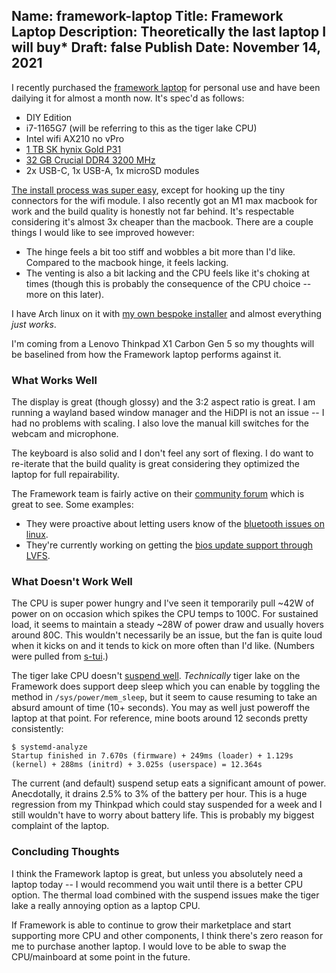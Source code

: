 Name: framework-laptop
Title: Framework Laptop
Description: Theoretically the last laptop I will buy*
Draft: false
Publish Date: November 14, 2021
---

I recently purchased the [framework laptop](https://frame.work) for personal
use and have been dailying it for almost a month now. It's spec'd as follows:
- DIY Edition
- i7-1165G7 (will be referring to this as the tiger lake CPU)
- Intel wifi AX210 no vPro
- [1 TB SK hynix Gold P31](https://www.amazon.com/gp/product/B08DKB5LWY)
- [32 GB Crucial DDR4 3200 MHz](https://www.amazon.com/gp/product/B08C4X9VR5)
- 2x USB-C, 1x USB-A, 1x microSD modules

[The install process was super easy](https://guides.frame.work/Guide/Framework+Laptop+DIY+Edition+Quick+Start+Guide/57),
except for hooking up the tiny connectors for the wifi module. I also recently
got an M1 max macbook for work and the build quality is honestly not far behind.
It's respectable considering it's almost 3x cheaper than the macbook. There are
a couple things I would like to see improved however:
- The hinge feels a bit too stiff and wobbles a bit more than I'd like. Compared
  to the macbook hinge, it feels lacking.
- The venting is also a bit lacking and the CPU feels like it's choking at times
  (though this is probably the consequence of the CPU choice -- more on this
  later).

I have Arch linux on it with [my own bespoke
installer](https://github.com/hspak/homelab/blob/master/laptops/fmw) and almost
everything _just works_.

I'm coming from a Lenovo Thinkpad X1 Carbon Gen 5 so my thoughts will be
baselined from how the Framework laptop performs against it.

### What Works Well

The display is great (though glossy) and the 3:2 aspect ratio is great. I am
running a wayland based window manager and the HiDPI is not an issue -- I had no
problems with scaling. I also love the manual kill switches for the webcam and
microphone.

The keyboard is also solid and I don't feel any sort of flexing. I do want to
re-iterate that the build quality is great considering they optimized the laptop
for full repairability.

The Framework team is fairly active on their [community forum](https://community.frame.work/)
which is great to see. Some examples:
- They were proactive about letting users know of the
[bluetooth issues on linux](https://community.frame.work/t/using-the-ax210-with-linux-on-the-framework-laptop/1844).
- They're currently working on getting the
[bios update support through LVFS](https://community.frame.work/t/public-beta-test-bios-v3-06-driver-bundle-2021-10-29/10167/100).

### What Doesn't Work Well

The CPU is super power hungry and I've seen it temporarily pull ~42W of power on
on occasion which spikes the CPU temps to 100C. For sustained load, it seems to
maintain a steady ~28W of power draw and usually hovers around 80C. This wouldn't
necessarily be an issue, but the fan is quite loud when it kicks on and it tends
to kick on more often than I'd like. (Numbers were pulled from [s-tui](https://github.com/amanusk/s-tui).)

The tiger lake CPU doesn't [suspend well](https://twitter.com/jeremy_soller/status/1335591509207384065?s=20).
_Technically_ tiger lake on the Framework does support deep sleep which you can
enable by toggling the method in `/sys/power/mem_sleep`, but it seem to cause
resuming to take an absurd amount of time (10+ seconds). You may as well
just poweroff the laptop at that point. For reference, mine boots around 12
seconds pretty consistently:
```
$ systemd-analyze
Startup finished in 7.670s (firmware) + 249ms (loader) + 1.129s (kernel) + 288ms (initrd) + 3.025s (userspace) = 12.364s 
```
The current (and default) suspend setup eats a significant amount of power.
Anecdotally, it drains 2.5% to 3% of the battery per hour. This is a huge
regression from my Thinkpad which could stay suspended for a week and I still
wouldn't have to worry about battery life. This is probably my biggest complaint
of the laptop.

### Concluding Thoughts

I think the Framework laptop is great, but unless you absolutely need a laptop
today -- I would recommend you wait until there is a better CPU option. The
thermal load combined with the suspend issues make the tiger lake a really
annoying option as a laptop CPU.

If Framework is able to continue to grow their marketplace and start supporting
more CPU and other components, I think there's zero reason for me to purchase
another laptop. I would love to be able to swap the CPU/mainboard at some point
in the future.
